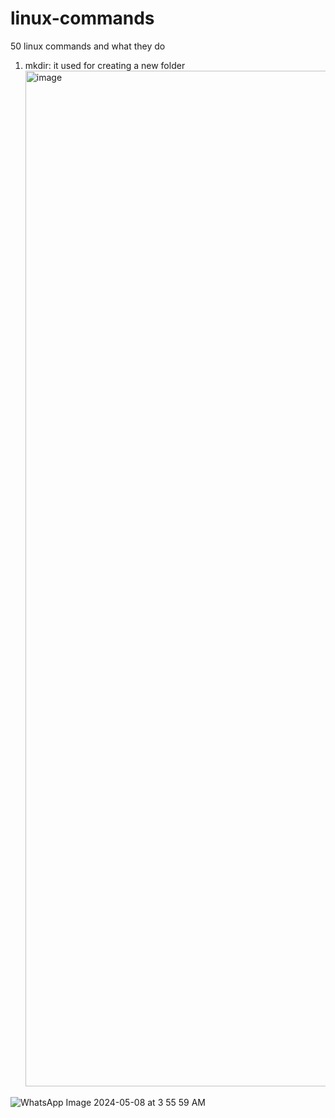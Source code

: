 # linux-commands
50 linux commands and what they do

1. mkdir: it used for creating  a new folder
   <img width="1625" alt="image" src="https://github.com/f-keys/linux-commands/assets/52870505/59e0a644-b616-4da9-bfe4-c9f1bc707310">

   
![WhatsApp Image 2024-05-08 at 3 55 59 AM](https://github.com/f-keys/linux-commands/assets/52870505/89b15849-926f-4b42-9d4d-6de59f3f0454)
